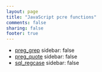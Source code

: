 ```yaml
---
layout: page
title: "JavaScript pcre functions"
comments: false
sharing: false
footer: true
---
```

<!-- Generated by Rakefile:build -->

 - [preg_grep](/functions/preg_grep)
sidebar: false
 - [preg_quote](/functions/preg_quote)
sidebar: false
 - [sql_regcase](/functions/sql_regcase)
sidebar: false

